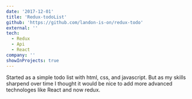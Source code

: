 ```yaml
---
date: '2017-12-01'
title: 'Redux-todoList'
github: 'https://github.com/landon-is-on/redux-todo'
external: ''
tech:
  - Redux
  - Api
  - React
company: ''
showInProjects: true
---
```



Started as a simple todo list with html, css, and javascript. But as my skills sharpend over time I thought it would be nice to add more advanced technologes like React and now redux. 